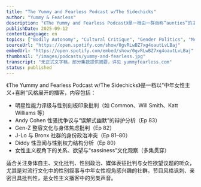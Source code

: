 ```yaml
---
title: "The Yummy and Fearless Podcast w/The Sidechicks"
author: "Yummy & Fearless"
description: "《The Yummy and Fearless Podcast》是一档由一群自称“aunties”的主持人主理的喜剧性播客，以中年女性主义视角审视流行文化、性别关系与社会现象。节目风格大胆、讽刺、过度性化但带有批判性幽默，内容涵盖名人性丑闻、身体政治、性别刻板印象与女性欲望表达。曾被 Feedspot 评为全球前 25 名女性主义播客之一。"
publishDate: 2025-09-12
contentLanguage: en
topics: ["Bodily Autonomy", "Cultural Critique", "Gender Politics", "Media Representation Critique", "Female Desire"]
sourceUrl: "https://open.spotify.com/show/0gvRLwBZ7xg4oautLvLBaj"
embedUrl: "https://open.spotify.com/embed/show/0gvRLwBZ7xg4oautLvLBaj"
thumbnail: "/images/podcasts/yummy-and-fearless.jpg"
transcript: "无正式文字稿，部分集数提供摘要，详见 yummyfearless.com"
status: published
---
```


《The Yummy and Fearless Podcast w/The Sidechicks》是一档以“中年女性主义+喜剧”风格展开的播客，内容包括：

- 明星性能力评级与性别刻板印象批判（如 Common、Will Smith、Katt Williams 等）
- Andy Cohen 性骚扰争议与“误解式幽默”的辩护分析（Ep 83）
- Gen-Z 整容文化与身体焦虑批判（Ep 82）
- J-Lo 与 Bronx 社群的身份政治冲突（Ep 81–80）
- Diddy 性丑闻与性别权力结构分析（Ep 80）
- 女性主义视角下的关系、欲望与“sassiness”文化观察（多集贯穿）

适合关注身体自主、文化批判、性别政治、媒体表征批判与女性欲望议题的听众，尤其是对流行文化中的性别叙事与中年女性视角感兴趣的社群。节目风格讽刺、亲密且具批判性，是女性主义播客中的另类声音。

